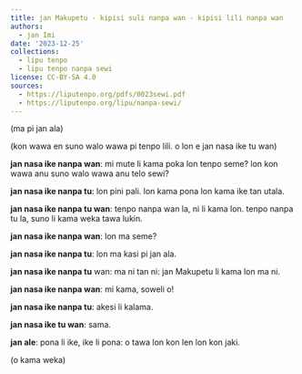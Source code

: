 ```yaml
---
title: jan Makupetu - kipisi suli nanpa wan - kipisi lili nanpa wan
authors:
  - jan Imi
date: '2023-12-25'
collections:
  - lipu tenpo
  - lipu tenpo nanpa sewi
license: CC-BY-SA 4.0
sources:
  - https://liputenpo.org/pdfs/0023sewi.pdf
  - https://liputenpo.org/lipu/nanpa-sewi/
---
```


(ma pi jan ala)

(kon wawa en suno walo wawa pi tenpo lili. o lon e jan nasa ike tu wan)

**jan nasa ike nanpa wan**: mi mute li kama poka lon tenpo seme? lon kon wawa anu suno walo wawa anu telo sewi?

**jan nasa ike nanpa tu**: lon pini pali. lon kama pona lon kama ike tan utala.

**jan nasa ike nanpa tu wan**: tenpo nanpa wan la, ni li kama lon. tenpo nanpa tu la, suno li kama weka tawa lukin.

**jan nasa ike nanpa wan**: lon ma seme?

**jan nasa ike nanpa tu**: lon ma kasi pi jan ala.

**jan nasa ike nanpa tu** wan: ma ni tan ni: jan Makupetu li kama lon ma ni.

**jan nasa ike nanpa wan**: mi kama, soweli o!

**jan nasa ike nanpa tu**: akesi li kalama.

**jan nasa ike tu wan**: sama.

**jan ale**: pona li ike, ike li pona: o tawa lon kon len lon kon jaki.

(o kama weka)